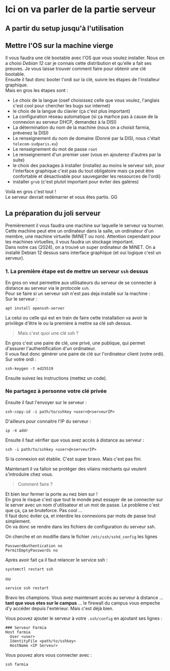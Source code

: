 # Ici on va parler de la partie serveur

## A partir du setup jusqu'à l'utilisation

## Mettre l'OS sur la machine vierge

Il vous faudra une clé bootable avec l'OS que vous voulez installer. Nous on a choisi *Debian 12* car je connais cette distribution et qu'elle a fait ses preuves. Je vous laisse trouver comment faire pour obtenir une clé bootable.  
Ensuite il faut donc booter l'ordi sur la clé, suivre les étapes de l'installeur graphique.  
Mais en gros les étapes sont :  
- Le choix de la langue (osef choisissez celle que vous voulez, l'anglais c'est cool pour chercher les bugs sur internet)
- le choix de la langue du clavier (ça c'est plus important)
- La configuration réseau automatique (si ça marhce pas à cause de la connexion au serveur DHCP, demandez à la DISI)
- La détermination du nom de la machine (nous on a choisit farmia, prévenez la DISI)
- Le renseignement du nom de domaine (Donné par la DISI, nous c'était `telecom-sudparis.eu`)
- Le renseignement du mot de passe `root`
- Le renseignement d'un premier user (vous en ajouterez d'autres par la suite)
- le choix des packages à installer (installez au moins le serveur ssh, pour l'interface graphique c'est pas du tout obligatoire mais ça peut être confortable et désactivable pour sauvegarder les ressources de l'ordi)
- installer `grub` (c'est plutot important pour éviter des galères)  

Voilà en gros c'est tout !  
Le serveur devrait redémarrer et vous êtes partis. GG

## La préparation du joli serveur

Premièrement il vous faudra une machine sur laquelle le serveur va tourner. Cette machine peut etre un ordinateur dans la salle, un ordinateur d'un membre, une machine virtuelle (MiNET ou non). Attention cependant pour les machines virtuelles, il vous faudra un stockage important.  
Dans notre cas (2024), on a trouvé un super ordinateur de MiNET. On a installé Debian 12 dessus sans interface graphique (et oui logique c'est un serveur).  

### 1. La première étape est de mettre un serveur `ssh` dessus
En gros on veut permettre aux utilisateurs du serveur de se connecter à distance au serveur via le protocole `ssh`.  
Pour se faire si un serveur ssh n'est pas deja installé sur la machine :  
Sur le serveur :  
```
apt install openssh-server
```

La celui ou celle qui est en train de faire cette installation va avoir le privilège d'être le ou la première à mettre sa clé ssh dessus.  
> Mais c'est quoi une clé ssh ?  

En gros c'est une paire de clé, une privé, une publique, qui permet d'assurer l'authentification d'un ordinateur.  
Il vous faut donc générer une paire de clé sur l'ordinateur client (votre ordi).  
Sur votre ordi :  
```
ssh-keygen -t ed25519
```
Ensuite suivez les instructions (mettez un code).  
### **Ne partagez à personne votre clé privée**

Ensuite il faut l'envoyer sur le serveur : 
```
ssh-copy-id -i path/to/sshkey <user>@<serveurIP>
```

D'ailleurs pour connaitre l'IP du serveur : 
```
ip -4 addr
```

Ensuite il faut vérifier que vous avez accès à distance au serveur :  
```
ssh -i path/to/sshkey <user>@<serveurIP>
```

Si la connexion est établie. C'est super bravo. Mais c'est pas fini.  

Maintenant il va falloir se protéger des vilains méchants qui veulent s'introduire chez vous.  
> Comment faire ? 

Et bien leur fermer la porte au nez bien sur !  
En gros le risque c'est que tout le monde peut essayer de se connecter sur le server avec un nom d'utilisateur et un mot de passe. Le problème c'est que ça, ça se bruteforce. Pas cool ...  
Il faut donc éviter ça, et interdire les connexions par mots de passe tout simplement.  
On va donc se rendre dans les fichiers de configuration du serveur ssh.  

On cherche et on modifie dans le fichier `/etc/ssh/sshd_config` les lignes 
```
PasswordAuthentication no
PermitEmptyPasswords no
```
Après avoir fait ça il faut relancer le service ssh :  
```
systemctl restart ssh
```
ou
```
service ssh restart
```

Bravo les champions. Vous avez maintenant accès au serveur à distance ... **tant que vous etes sur le campus** ... le firewall du campus vous empeche d'y accéder depuis l'extérieur. Mais c'est déjà bien.  

Vous pouvez ajouter le serveur à votre `.ssh/config` en ajoutant ses lignes :
```
### Serveur Farmia
Host farmia
  User <user>
  IdentityFile <path/to/sshkey>
  HostName <IP Serveur>
```

Vous pouvez alors vous connecter avec :
```
ssh farmia
```